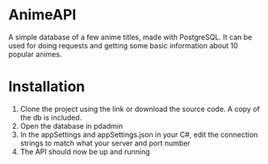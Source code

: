 # AnimeAPI

A simple database of a few anime titles, made with PostgreSQL. It can be used for doing requests and getting some basic information about 10 popular animes.

# Installation

1. Clone the project using the link or download the source code. A copy of the db is included.
2. Open the database in pdadmin
3. In the appSettings and appSettings.json in your C#, edit the connection strings to match what your server and port number
4. The API should now be up and running
